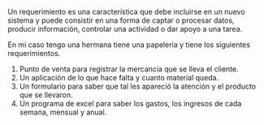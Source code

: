 
Un requerimiento es una característica que debe incluirse en un nuevo sistema y puede consistir en una forma de captar o procesar datos, producir información, controlar una actividad o dar apoyo a una tarea.

En mi caso tengo una hermana tiene una papelería y tiene los siguientes requerimientos.
1. Punto de venta para registrar la mercancía que se lleva el cliente.
2. Un aplicación de lo que hace falta y cuanto material queda.
3. Un formulario para saber que tal les apareció la atención y el producto que se llevaron.
4. Un programa de excel para saber los gastos, los ingresos de cada semana, mensual y anual.